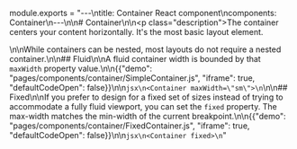 module.exports = "---\ntitle: Container React component\ncomponents: Container\n---\n\n# Container\n\n<p class=\"description\">The container centers your content horizontally. It's the most basic layout element.</p>\n\nWhile containers can be nested, most layouts do not require a nested container.\n\n## Fluid\n\nA fluid container width is bounded by that `maxWidth` property value.\n\n{{\"demo\": \"pages/components/container/SimpleContainer.js\", \"iframe\": true, \"defaultCodeOpen\": false}}\n\n```jsx\n<Container maxWidth=\"sm\">\n```\n\n## Fixed\n\nIf you prefer to design for a fixed set of sizes instead of trying to accommodate a fully fluid viewport, you can set the `fixed` property. The max-width matches the min-width of the current breakpoint.\n\n{{\"demo\": \"pages/components/container/FixedContainer.js\", \"iframe\": true, \"defaultCodeOpen\": false}}\n\n```jsx\n<Container fixed>\n```"